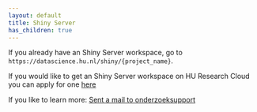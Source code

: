 ```yaml
---
layout: default
title: Shiny Server
has_children: true
---
```


If you already have an Shiny Server workspace, go to `https://datascience.hu.nl/shiny/{project_name}`.

If you would like to get an Shiny Server workspace on HU Research Cloud you can apply for one [here](https://askhu.sharepoint.hu.nl/paginas/askhu.aspx)

If you like to learn more: [Sent a mail to onderzoeksupport](onderzoeksupport@hu.nl)
